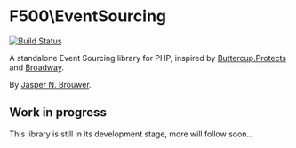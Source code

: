 # F500\EventSourcing

[![Build Status](https://travis-ci.org/f500/event-sourcing.svg?branch=master)](https://travis-ci.org/f500/event-sourcing)

A standalone Event Sourcing library for PHP, inspired by [Buttercup.Protects][1] and [Broadway][2].

By [Jasper N. Brouwer](https://github.com/jaspernbrouwer).

## Work in progress

This library is still in its development stage, more will follow soon...

[1]: https://buttercup-php.github.io/protects/
[2]: https://github.com/qandidate-labs/broadway
